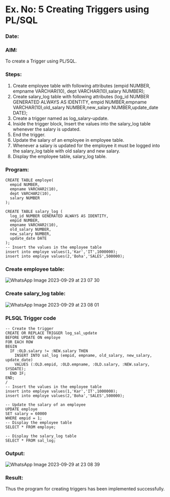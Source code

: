 # Ex. No: 5 Creating Triggers using PL/SQL
### Date:
### AIM: 

To create a Trigger using PL/SQL.

### Steps:
1. Create employee table with following attributes (empid NUMBER, empname VARCHAR(10), dept VARCHAR(10),salary NUMBER);
2. Create salary_log table with following attributes (log_id NUMBER GENERATED ALWAYS AS IDENTITY, empid NUMBER,empname VARCHAR(10),old_salary NUMBER,new_salary 
   NUMBER,update_date DATE);
3. Create a trigger named as log_salary-update.
4. Inside the trigger block, Insert the values into the salary_log table whenever the salary is updated.
5. End the trigger.
6. Update the salary of an employee in employee table.
7. Whenever a salary is updated for the employee it must be logged into the salary_log table with old salary and new salary.
8. Display the employee table, salary_log table.

### Program:
```
CREATE TABLE employe(
  empid NUMBER,
  empname VARCHAR2(10),
  dept VARCHAR2(10),
  salary NUMBER
);

CREATE TABLE salary_log (
  log_id NUMBER GENERATED ALWAYS AS IDENTITY,
  empid NUMBER,
  empname VARCHAR2(10),
  old_salary NUMBER,
  new_salary NUMBER,
  update_date DATE
);
-- Insert the values in the employee table
insert into employe values(1,'Kar','IT',1000000);
insert into employe values(2,'Boha','SALES',500000);

```

### Create employee table:

![WhatsApp Image 2023-09-29 at 23 07 30](https://github.com/niraunjana/Ex-No-5-Creating-Triggers-using-PL-SQL/assets/119395610/c2029256-9e22-46e5-9a3f-e114a2b55079)

### Create salary_log table:
![WhatsApp Image 2023-09-29 at 23 08 01](https://github.com/niraunjana/Ex-No-5-Creating-Triggers-using-PL-SQL/assets/119395610/4fa26982-4f79-4776-90de-7bf12d9cd88d)


### PLSQL Trigger code
```
-- Create the trigger
CREATE OR REPLACE TRIGGER log_sal_update
BEFORE UPDATE ON employe
FOR EACH ROW
BEGIN
  IF :OLD.salary != :NEW.salary THEN
    INSERT INTO sal_log (empid, empname, old_salary, new_salary, update_date)
    VALUES (:OLD.empid, :OLD.empname, :OLD.salary, :NEW.salary, SYSDATE);
  END IF;
END;
/
-- Insert the values in the employee table
insert into employe values(1,'Kar','IT',1000000);
insert into employe values(2,'Boha','SALES',500000);

-- Update the salary of an employee
UPDATE employe
SET salary = 60000
WHERE empid = 1;
-- Display the employee table
SELECT * FROM employe;

-- Display the salary_log table
SELECT * FROM sal_log;
```
### Output:

![WhatsApp Image 2023-09-29 at 23 08 39](https://github.com/niraunjana/Ex-No-5-Creating-Triggers-using-PL-SQL/assets/119395610/505a1a56-28aa-47b9-82cb-5227528c7ba9)


### Result:

Thus the program for creating triggers has been implemented successfully.
